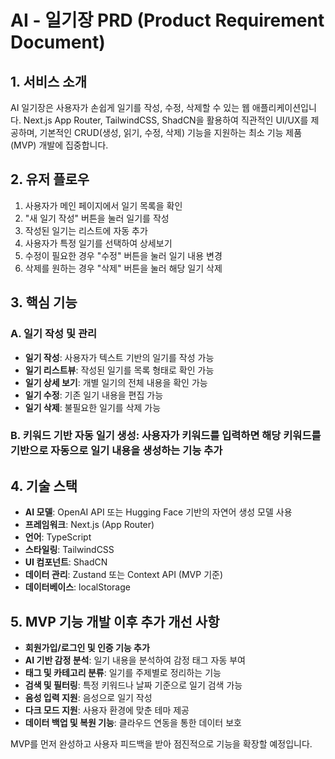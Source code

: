 # AI - 일기장 PRD (Product Requirement Document)

## 1. 서비스 소개

AI 일기장은 사용자가 손쉽게 일기를 작성, 수정, 삭제할 수 있는 웹 애플리케이션입니다. Next.js App Router, TailwindCSS, ShadCN을 활용하여 직관적인 UI/UX를 제공하며, 기본적인 CRUD(생성, 읽기, 수정, 삭제) 기능을 지원하는 최소 기능 제품(MVP) 개발에 집중합니다.

## 2. 유저 플로우

1. 사용자가 메인 페이지에서 일기 목록을 확인
2. "새 일기 작성" 버튼을 눌러 일기를 작성
3. 작성된 일기는 리스트에 자동 추가
4. 사용자가 특정 일기를 선택하여 상세보기
5. 수정이 필요한 경우 "수정" 버튼을 눌러 일기 내용 변경
6. 삭제를 원하는 경우 "삭제" 버튼을 눌러 해당 일기 삭제

## 3. 핵심 기능

### A. 일기 작성 및 관리

- **일기 작성**: 사용자가 텍스트 기반의 일기를 작성 가능
- **일기 리스트뷰**: 작성된 일기를 목록 형태로 확인 가능
- **일기 상세 보기**: 개별 일기의 전체 내용을 확인 가능
- **일기 수정**: 기존 일기 내용을 편집 가능
- **일기 삭제**: 불필요한 일기를 삭제 가능

### B. **키워드 기반 자동 일기 생성**: 사용자가 키워드를 입력하면 해당 키워드를 기반으로 자동으로 일기 내용을 생성하는 기능 추가

## 4. 기술 스택

- **AI 모델**: OpenAI API 또는 Hugging Face 기반의 자연어 생성 모델 사용
- **프레임워크**: Next.js (App Router)
- **언어**: TypeScript
- **스타일링**: TailwindCSS
- **UI 컴포넌트**: ShadCN
- **데이터 관리**: Zustand 또는 Context API (MVP 기준)
- **데이터베이스**: localStorage

## 5. MVP 기능 개발 이후 추가 개선 사항

- **회원가입/로그인 및 인증 기능 추가**
- **AI 기반 감정 분석**: 일기 내용을 분석하여 감정 태그 자동 부여
- **태그 및 카테고리 분류**: 일기를 주제별로 정리하는 기능
- **검색 및 필터링**: 특정 키워드나 날짜 기준으로 일기 검색 가능
- **음성 입력 지원**: 음성으로 일기 작성
- **다크 모드 지원**: 사용자 환경에 맞춘 테마 제공
- **데이터 백업 및 복원 기능**: 클라우드 연동을 통한 데이터 보호

MVP를 먼저 완성하고 사용자 피드백을 받아 점진적으로 기능을 확장할 예정입니다.
